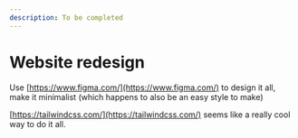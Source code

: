 ```yaml
---
description: To be completed
---
```


# Website redesign

Use [https://www.figma.com/](https://www.figma.com/) to design it all, make it minimalist \(which happens to also be an easy style to make\)

[https://tailwindcss.com/](https://tailwindcss.com/) seems like a really cool way to do it all.

